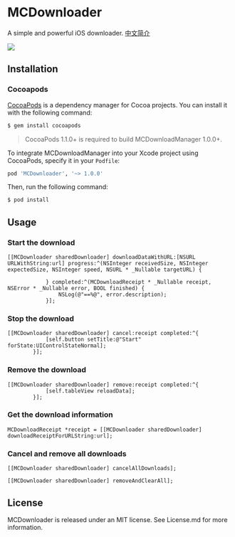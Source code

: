 # MCDownloader
A simple and powerful iOS downloader.  [中文简介](http://www.jianshu.com/p/062327c5846a)

![](MCDownload.gif)


## Installation
### Cocoapods
[CocoaPods](http://cocoapods.org) is a dependency manager for Cocoa projects. You can install it with the following command:

```bash
$ gem install cocoapods
```

> CocoaPods 1.1.0+ is required to build MCDownloadManager 1.0.0+.

To integrate MCDownloadManager into your Xcode project using CocoaPods, specify it in your `Podfile`:

```ruby
pod 'MCDownloader', '~> 1.0.0'
```

Then, run the following command:

```bash
$ pod install
```



## Usage
### Start the download

	[[MCDownloader sharedDownloader] downloadDataWithURL:[NSURL URLWithString:url] progress:^(NSInteger receivedSize, NSInteger expectedSize, NSInteger speed, NSURL * _Nullable targetURL) {
	                
	            } completed:^(MCDownloadReceipt * _Nullable receipt, NSError * _Nullable error, BOOL finished) {
	                NSLog(@"==%@", error.description);
	            }];
	            
### Stop the download

	[[MCDownloader sharedDownloader] cancel:receipt completed:^{
	            [self.button setTitle:@"Start" forState:UIControlStateNormal];
	        }];

### Remove the download

	[[MCDownloader sharedDownloader] remove:receipt completed:^{
	            [self.tableView reloadData];
	        }];
	      
### Get the download information

	MCDownloadReceipt *receipt = [[MCDownloader sharedDownloader] downloadReceiptForURLString:url];
	
### Cancel and remove all downloads

	[[MCDownloader sharedDownloader] cancelAllDownloads];
	
	[[MCDownloader sharedDownloader] removeAndClearAll];
	
## License
MCDownloader is released under an MIT license. See License.md for more information.